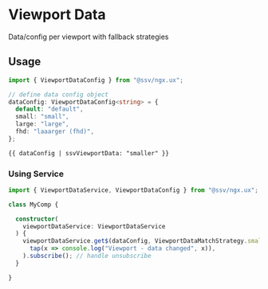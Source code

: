 # Viewport Data
Data/config per viewport with fallback strategies

## Usage

```ts
import { ViewportDataConfig } from "@ssv/ngx.ux";

// define data config object
dataConfig: ViewportDataConfig<string> = {
  default: "default",
  small: "small",
  large: "large",
  fhd: "laaarger (fhd)",
};
```

```html
{{ dataConfig | ssvViewportData: "smaller" }}
```

### Using Service
```ts
import { ViewportDataService, ViewportDataConfig } from "@ssv/ngx.ux";

class MyComp {

  constructor(
    viewportDataService: ViewportDataService
  ) {
    viewportDataService.get$(dataConfig, ViewportDataMatchStrategy.smaller).pipe(
      tap(x => console.log("Viewport - data changed", x)),
    ).subscribe(); // handle unsubscribe
  }

}
```